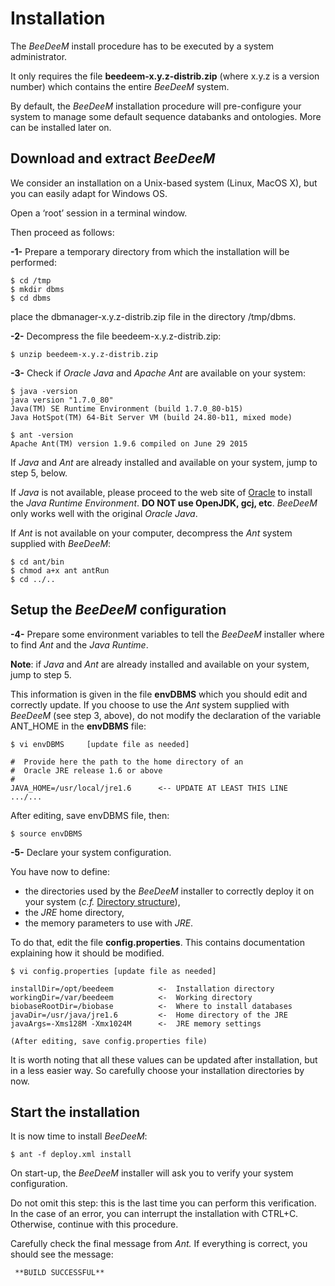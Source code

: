 # Installation

The _BeeDeeM_ install procedure has to be executed by a system administrator.

It only requires the file **beedeem-x.y.z-distrib.zip** \(where x.y.z is a version number\) which contains the entire _BeeDeeM_ system.

By default, the _BeeDeeM_ installation procedure will pre-configure your system to manage some default sequence databanks and ontologies. More can be installed later on.

## Download and extract _BeeDeeM_

We consider an installation on a Unix-based system \(Linux, MacOS X\), but you can easily adapt for Windows OS.

Open a ‘root’ session in a terminal window.

Then proceed as follows:

**-1-** Prepare a temporary directory from which the installation will be performed:

```
$ cd /tmp
$ mkdir dbms
$ cd dbms
```

place the dbmanager-x.y.z-distrib.zip file in the directory /tmp/dbms.

**-2-** Decompress the file beedeem-x.y.z-distrib.zip:

```
$ unzip beedeem-x.y.z-distrib.zip
```

**-3-** Check if _Oracle Java_ and _Apache Ant_ are available on your system:

```
$ java -version
java version "1.7.0_80"
Java(TM) SE Runtime Environment (build 1.7.0_80-b15)
Java HotSpot(TM) 64-Bit Server VM (build 24.80-b11, mixed mode)

$ ant -version 
Apache Ant(TM) version 1.9.6 compiled on June 29 2015
```

If _Java_ and _Ant_ are already installed and available on your system, jump to step 5, below.

If _Java_ is not available, please proceed to the web site of [Oracle](http://www.oracle.com/technetwork/java/javase/downloads/jre8-downloads-2133155.html) to install the _Java Runtime Environment_. **DO NOT use OpenJDK, gcj, etc**. _BeeDeeM_ only works well with the original _Oracle Java_.

If _Ant_ is not available on your computer, decompress the _Ant_ system supplied with _BeeDeeM_:

```
$ cd ant/bin
$ chmod a+x ant antRun
$ cd ../..
```

## Setup the _BeeDeeM_ configuration

**-4-** Prepare some environment variables to tell the _BeeDeeM_ installer where to find _Ant_ and the _Java Runtime_.

**Note**: if _Java_ and _Ant_ are already installed and available on your system, jump to step 5.

This information is given in the file **envDBMS** which you should edit and correctly update. If you choose to use the _Ant_ system supplied with _BeeDeeM_ \(see step 3, above\), do not modify the declaration of the variable ANT\_HOME in the **envDBMS** file:

```
$ vi envDBMS     [update file as needed]

#  Provide here the path to the home directory of an 
#  Oracle JRE release 1.6 or above
#
JAVA_HOME=/usr/local/jre1.6      <-- UPDATE AT LEAST THIS LINE
.../...
```

After editing, save envDBMS file, then:

```
$ source envDBMS
```

**-5-** Declare your system configuration.

You have now to define:

* the directories used by the *BeeDeeM* installer to correctly deploy it on your system \(_c.f._ [Directory structure](directory_structure.md)\),
* the _JRE_ home directory, 
* the memory parameters to use with _JRE_.

To do that, edit the file **config.properties**. This contains documentation explaining how it should be modified.

```
$ vi config.properties [update file as needed]

installDir=/opt/beedeem          <-  Installation directory
workingDir=/var/beedeem          <-  Working directory
biobaseRootDir=/biobase          <-  Where to install databases
javaDir=/usr/java/jre1.6         <-  Home directory of the JRE
javaArgs=-Xms128M -Xmx1024M      <-  JRE memory settings

(After editing, save config.properties file)
```

It is worth noting that all these values can be updated after installation, but in a less easier way. So carefully choose your installation directories by now.

## Start the installation

It is now time to install _BeeDeeM_:

```
$ ant -f deploy.xml install
```

On start-up, the _BeeDeeM_ installer will ask you to verify your system configuration.

Do not omit this step: this is the last time you can perform this verification. In the case of an error, you can interrupt the installation with CTRL+C. Otherwise, continue with this procedure.

Carefully check the final message from _Ant._ If everything is correct, you should see the message:

```
 **BUILD SUCCESSFUL**
```



